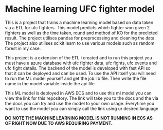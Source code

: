 # Machine learning UFC fighter model

This is a project that trains a machine learning model based on data taken via a ETL for ufc fighters. This model predicts which fighter won given 2 fighters as well as the time taken, round and method of KO for the predicted result. The project utilises pandas for preprocessing and cleaning the data. The project also utilises scikit learn to use various models such as random forest in my case. 

This project is a extension of the ETL i created and to run this project you must have a azure database with ufc fighter data, ufc fights, ufc events and ufc fight details. The backend of the model is developed with fast API so that it can be deployed and can be used. To use the API itself you will need to run the ML model yourself and get the job lib file. Then write the file name in the model variable inside the api file. 

This ML model is deployed in AWS ECS and to use this ml model you can view the link for this repository. The link will take you to the docs and the via the docs you can try and use the model to your own usage. Everytime you want to use the model you can simply call the link using ur desired language

**DO NOTE THE MACHINE LEARNING MODEL IS NOT RUNNING IN ECS AS OF RIGHT NOW DUE TO AWS REQUIRING PAYMENT.**






